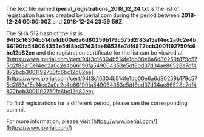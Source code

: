 The text file named **iperial_registrations_2018_12_24.txt** is the list of registration hashes created by iperial.com during the period between **2018-12-24 00:00:00Z** and **2018-12-24 23:59:59Z**.

The SHA 512 hash of the list is **94f3c16304b514fe1db00e6a6d80259b179c575d2f83a15e14ec2a0c2e4b66190fa549064353e5df8bd37d34ae86528e7df4872bcb3001192750fc6bc12d82ee** and the registration certificate for the list can be viewed at [https://www.iperial.com/cert/94f3c16304b514fe1db00e6a6d80259b179c575d2f83a15e14ec2a0c2e4b66190fa549064353e5df8bd37d34ae86528e7df4872bcb3001192750fc6bc12d82ee](https://www.iperial.com/cert/94f3c16304b514fe1db00e6a6d80259b179c575d2f83a15e14ec2a0c2e4b66190fa549064353e5df8bd37d34ae86528e7df4872bcb3001192750fc6bc12d82ee).

To find registrations for a different period, please see the corresponding commit.

For more information, please visit [https://www.iperial.com/](https://www.iperial.com/)
